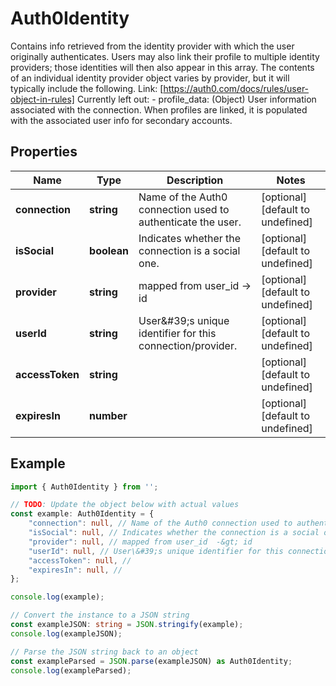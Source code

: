 
# Auth0Identity

Contains info retrieved from the identity provider with which the user originally authenticates. Users may also link their profile to multiple identity providers; those identities will then also appear in this array. The contents of an individual identity provider object varies by provider, but it will typically include the following. Link: [https://auth0.com/docs/rules/user-object-in-rules]  Currently left out: - profile_data: (Object) User information associated with the connection. When profiles are linked, it is populated with the associated user info for secondary accounts.

## Properties

Name | Type | Description | Notes
------------ | ------------- | ------------- | -------------
**connection** | **string** | Name of the Auth0 connection used to authenticate the user.  | [optional] [default to undefined]
**isSocial** | **boolean** | Indicates whether the connection is a social one.  | [optional] [default to undefined]
**provider** | **string** | mapped from user_id  -&gt; id | [optional] [default to undefined]
**userId** | **string** | User\&#39;s unique identifier for this connection/provider. | [optional] [default to undefined]
**accessToken** | **string** |  | [optional] [default to undefined]
**expiresIn** | **number** |  | [optional] [default to undefined]

## Example

```typescript
import { Auth0Identity } from '';

// TODO: Update the object below with actual values
const example: Auth0Identity = {
    "connection": null, // Name of the Auth0 connection used to authenticate the user. 
    "isSocial": null, // Indicates whether the connection is a social one. 
    "provider": null, // mapped from user_id  -&gt; id
    "userId": null, // User\&#39;s unique identifier for this connection/provider.
    "accessToken": null, // 
    "expiresIn": null, // 
};

console.log(example);

// Convert the instance to a JSON string
const exampleJSON: string = JSON.stringify(example);
console.log(exampleJSON);

// Parse the JSON string back to an object
const exampleParsed = JSON.parse(exampleJSON) as Auth0Identity;
console.log(exampleParsed);
```




